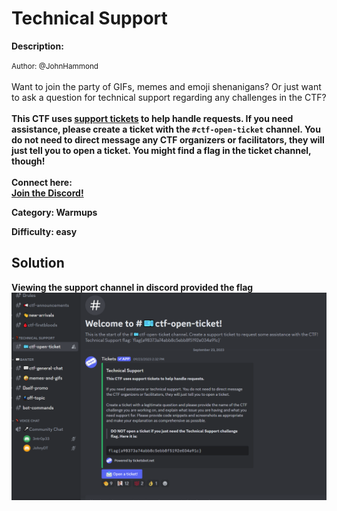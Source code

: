 # Technical Support

**Description:**

<small>Author: @JohnHammond</small><br><br>Want to join the party of GIFs, memes and emoji shenanigans? Or just want to ask a question  for technical support regarding any challenges in the CTF? <br><br> <b> This CTF uses <u>support tickets</u> to help handle requests.  If you need assistance, please create a ticket with the <code>#ctf-open-ticket</code> channel. You do not need to  direct message any CTF organizers or facilitators, they will just tell you to open a ticket. You might find a flag in the ticket channel, though! <br><br> <b>Connect here:</b><br> <a href="/discord">Join the Discord!</a>


**Category:** Warmups

**Difficulty:** easy

## Solution

Viewing the support channel in discord provided the flag ![alt text](image.png)